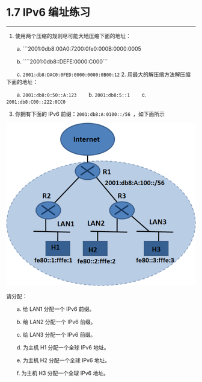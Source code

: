 # 1.7 IPv6 编址练习
----------
1. 使用两个压缩的规则尽可能大地压缩下面的地址：

　　a. ```2001:0db8:00A0:7200:0fe0:000B:0000:0005

　　b. ````2001:0db8::DEFE:0000:C000```

　　c. ```2001:db8:DAC0:0FED:0000:0000:0B00:12```
2. 用最大的解压缩方法解压缩下面的地址：

　　a. ```2001:db8:0:50::A:123```
　　b. ```2001:db8:5::1```
　　c. ``` 2001:db8:C00::222:0CC0```

3. 你拥有下面的 IPv6 前缀：```2001:db8:A:0100::/56 ```，如下面所示

<center><img src="/images/iot_in_five_days/1/image008.png" /></center>

请分配：

　　a. 给 LAN1 分配一个 IPv6 前缀。

　　b. 给 LAN2 分配一个 IPv6 前缀。

　　c. 给 LAN3 分配一个 IPv6 前缀。

　　d. 为主机 H1 分配一个全球 IPv6 地址。

　　e. 为主机 H2 分配一个全球 IPv6 地址。

　　f. 为主机 H3 分配一个全球 IPv6 地址。


